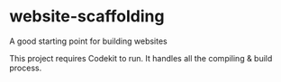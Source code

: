 # website-scaffolding
A good starting point for building websites

This project requires Codekit to run. It handles all the compiling & build process.
